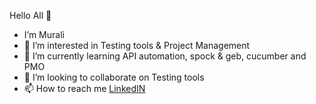 Hello All 👋

- I’m Murali
- 👀 I’m interested in Testing tools & Project Management
- 🌱 I’m currently learning API automation, spock & geb, cucumber and PMO
- 💞️ I’m looking to collaborate on Testing tools
- 📫 How to reach me [LinkedIN](https://www.linkedin.com/in/murali-r-697520102/)

<!---
rmkrishnann/rmkrishnann is a ✨ special ✨ repository because its `README.md` (this file) appears on your GitHub profile.
You can click the Preview link to take a look at your changes.
--->
